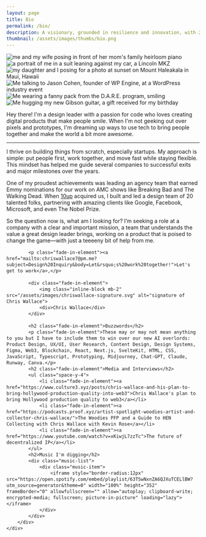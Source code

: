 ```yaml
---
layout: page
title: Bio
permalink: /bio/
description: A visionary, grounded in resilience and innovation, with 20 years of experience crafting experiences for global brands.
thumbnail: /assets/images/thumbs/bio.png
---
```


<div class="content-container">
    <div class="bio-grid">
        <div class="image-grid fade-in-element">
            <img src="https://ik.imagekit.io/UltraDAO/wallace/wifey.jpg?tr=w-700,q=70" alt="me and my wife posing in front of her mom's family heirloom piano" class="image one">
            <img src="https://ik.imagekit.io/UltraDAO/wallace/lincoln.jpg?tr=w-700,q=70" alt="a portrait of me in a suit leaning against my car, a Lincoln MKZ" class="image two">
            <img src="https://ik.imagekit.io/UltraDAO/wallace/maddie.jpg?tr=w-700,q=70" alt="my daughter and I posing for a photo at sunset on Mount Haleakala in Maui, Hawaii" class="image three">
            <img src="https://ik.imagekit.io/UltraDAO/wallace/work.jpg?tr=w-700,q=70" alt="Me talking to Jason Cohen, founder of WP Engine, at a WordPress industry event" class="image four">
            <img src="https://ik.imagekit.io/UltraDAO/wallace/dare.jpg?tr=w-700,q=70" alt="Me wearing a fanny pack from the D.A.R.E. program, smiling" class="image five">
            <img src="https://ik.imagekit.io/UltraDAO/wallace/guitar.jpg?tr=w-700,q=70" alt="Me hugging my new Gibson guitar, a gift received for my birthday" class="image six">
        </div>
        <div class="bio-content">
            <p class="sub-heading fade-in-element">Hey there! I'm a design leader with a passion for code who loves creating digital products that make people smile. When I'm not geeking out over pixels and prototypes, I'm dreaming up ways to use tech to bring people together and make the world a bit more awesome.</p>
            <hr class="fade-in-element -mt-4">
            <p class="fade-in-element">I thrive on building things from scratch, especially startups. My approach is simple: put people first, work together, and move fast while staying flexible. This mindset has helped me guide several companies to successful exits and major milestones over the years.</p>
            <p class="fade-in-element">One of my proudest achievements was leading an agency team that earned Emmy nominations for our work on AMC shows like Breaking Bad and The Walking Dead. When <a href="https://10up.com">10up</a> acquired us, I built and led a design team of 20 talented folks, partnering with amazing clients like Google, Facebook, Microsoft, and even The Nobel Prize.</p>
            <p class="fade-in-element">So the question now is, what am I looking for? I’m seeking a role at a company with a clear and important mission, a team that understands the value a great design leader brings, working on a product that is poised to change the game—with just a teeeeny bit of help from me.</p>

            <p class="fade-in-element"><a href="mailto:chriswallace7@pm.me?subject=Design%20Inquiry&body=Let&rsquo;s%20work%20together!">Let's get to work</a>,</p>

            <div class="fade-in-element">
                <img class="inline-block mb-2" src="/assets/images/chriswallace-signature.svg" alt="signature of Chris Wallace">
                <div>Chris Wallace</div>
            </div>

            <h2 class="fade-in-element">Buzzwords</h2>
            <p class="fade-in-element">These may or may not mean anything to you but I have to include them to win over our new AI overlords: Product Design, UX/UI, User Research, Content Design, Design Systems, Figma, Web3, Blockchain, React, Next.js, SvelteKit, HTML, CSS, JavaScript, Typescript, Prototyping, Midjourney, Chat-GPT, Claude, Runway, Canva.</p>
            <h2 class="fade-in-element">Media and Interviews</h2>
            <ul class="space-y-4">
                <li class="fade-in-element"><a href="https://www.culture3.xyz/posts/chris-wallace-and-his-plan-to-bring-hollywood-production-quality-into-web3">Chris Wallace's plan to bring Hollywood production quality to web3</a></li>
                <li class="fade-in-element"><a href="https://podcasts.proof.xyz/artist-spotlight-woodies-artist-and-collector-chris-wallace/">The Woodies PFP and a Guide to HEN Collecting with Chris Wallace with Kevin Rose</a></li>
                <li class="fade-in-element"><a href="https://www.youtube.com/watch?v=xKiwjL7zzTc">The future of decentralized IP</a></li>
            </ul>
            <h2>Music I'm digging</h2>
            <div class="music-list">
                <div class="music-item">
                    <iframe style="border-radius:12px" src="https://open.spotify.com/embed/playlist/63TSwNxnZA6QJXuTCELlBW?utm_source=generator&theme=0" width="100%" height="352" frameBorder="0" allowfullscreen="" allow="autoplay; clipboard-write; encrypted-media; fullscreen; picture-in-picture" loading="lazy"></iframe>
                </div>
            </div>
        </div>
    </div>

</div>
